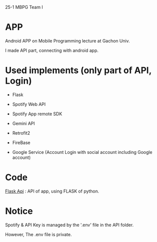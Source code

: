 25-1 MBPG Team I


# APP
Android APP on Mobile Programming lecture at Gachon Univ.

I made API part, connecting with android app.

# Used implements (only part of API, Login)

- Flask

- Spotify Web API

- Spotify App remote SDK

- Gemini API

- Retrofit2

- FireBase

- Google Service (Account Login with social account including Google account)

# Code

[Flask Api](https://github.com/lHealMel/25-1-MobilePG/tree/Jiho/API) : API of app, using FLASK of python.


# Notice
Spotify & API Key is managed by the '.env' file in the API folder.

However, The .env file is private.
